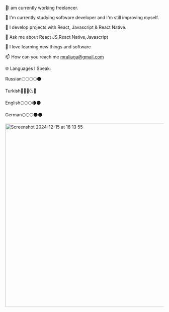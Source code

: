 🔭I am currently working freelancer.

🌱 I'm currently studying software developer and I'm still improving myself.

🔮 I develop projects with React, Javascript & React Native.

💬 Ask me about React JS,React Native,Javascript

🤭 I love learning new things and software

📫 How can you reach me mraliaga@gmail.com

🌐 Languages I Speak:

Russian🌕🌕🌕🌕🌑

Turkish🌝🌝🌝🌜🌚

English🌕🌕🌕🌘🌑

German🌕🌕🌕🌑🌑

<img width="583" alt="Screenshot 2024-12-15 at 18 13 55" src="https://github.com/user-attachments/assets/399bda09-e244-4bc2-8c4c-8902441f5a57" />






